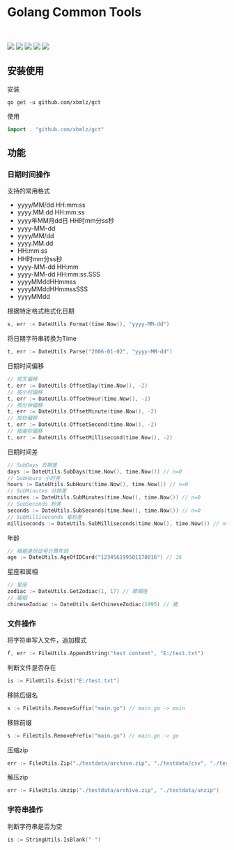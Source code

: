 <p align = "center">
<br><br>
<h1>Golang Common Tools</h1>
<br><br>
<a title="Build Status" target="_blank" href="https://github.com/xbmlz/gct/actions/workflows/test.yml"><img src="https://img.shields.io/github/workflow/status/xbmlz/gct/Go%20Test?style=flat-square"></a>
<a title="GoDoc" target="_blank" href="https://godoc.org/github.com/xbmlz/gct"><img src="http://img.shields.io/badge/godoc-reference-5272B4.svg?style=flat-square"></a>
<a title="Go Report Card" target="_blank" href="https://goreportcard.com/report/github.com/xbmlz/gct"><img src="https://goreportcard.com/badge/github.com/xbmlz/gct?style=flat-square"></a>
<a title="Coverage Status" target="_blank" href="https://coveralls.io/github/xbmlz/gct"><img src="https://img.shields.io/coveralls/github/xbmlz/gct.svg?style=flat-square&color=CC9933"></a>
<a title="Code Size" target="_blank" href="https://github.com/xbmlz/gct"><img src="https://img.shields.io/github/languages/code-size/xbmlz/gct.svg?style=flat-square"></a>
</p>

## 安装使用

安装

```shell
go get -u github.com/xbmlz/gct
```

使用

```go
import . "github.com/xbmlz/gct"
```
## 功能

### 日期时间操作

支持的常用格式

- yyyy/MM/dd HH:mm:ss
- yyyy.MM.dd HH:mm:ss
- yyyy年MM月dd日 HH时mm分ss秒
- yyyy-MM-dd
- yyyy/MM/dd
- yyyy.MM.dd
- HH:mm:ss
- HH时mm分ss秒
- yyyy-MM-dd HH:mm
- yyyy-MM-dd HH:mm:ss.SSS
- yyyyMMddHHmmss
- yyyyMMddHHmmssSSS
- yyyyMMdd


根据特定格式格式化日期

```go
s, err := DateUtils.Format(time.Now(), "yyyy-MM-dd")
```

将日期字符串转换为Time

```go
t, err := DateUtils.Parse("2006-01-02", "yyyy-MM-dd")
```

日期时间偏移

```go
// 按天偏移
t, err := DateUtils.OffsetDay(time.Now(), -2)
// 按小时偏移
t, err := DateUtils.OffsetHour(time.Now(), -2)
// 按分钟偏移
t, err := DateUtils.OffsetMinute(time.Now(), -2)
// 按秒偏移
t, err := DateUtils.OffsetSecond(time.Now(), -2)
// 按毫秒偏移
t, err := DateUtils.OffsetMillisecond(time.Now(), -2)
```

日期时间差

```go
// SubDays 日期差
days := DateUtils.SubDays(time.Now(), time.Now()) // n=0
// SubHours 小时差
hours := DateUtils.SubHours(time.Now(), time.Now()) // n=0
// SubMinutes 分钟差
minutes := DateUtils.SubMinutes(time.Now(), time.Now()) // n=0
// SubSeconds 秒差
seconds := DateUtils.SubSeconds(time.Now(), time.Now()) // n=0
// SubMilliseconds 毫秒差
milliseconds := DateUtils.SubMilliseconds(time.Now(), time.Now()) // n=0
```

年龄

```go
// 根据身份证号计算年龄
age := DateUtils.AgeOfIDCard("123456199501170016") // 26
```

星座和属相

```go
// 星座
zodiac := DateUtils.GetZodiac(1, 17) // 摩羯座
// 属相
chineseZodiac := DateUtils.GetChineseZodiac(1995) // 猪
```

### 文件操作

将字符串写入文件，追加模式

```go
f, err := FileUtils.AppendString("test content", "E:/test.txt")
```

判断文件是否存在

```go
is := FileUtils.Exist("E:/test.txt")
```

移除后缀名

```go
s := FileUtils.RemoveSuffix("main.go") // main.go -> main
```

移除前缀

```go
s := FileUtils.RemovePrefix("main.go") // main.go -> go
```

压缩zip

```go
err := FileUtils.Zip("./testdata/archive.zip", "./testdata/csv", "./testdata/file.txt")
```

解压zip

```go
err := FileUtils.Unzip("./testdata/archive.zip", "./testdata/unzip")
```

### 字符串操作

判断字符串是否为空

```go
is := StringUtils.IsBlank(" ")
```
